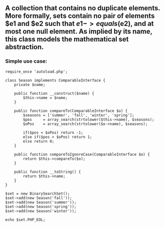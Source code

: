 ## A collection that contains no duplicate elements. More formally, sets contain no pair of elements $e1 and $e2 such that $e1->equals($e2), and at most one null element. As implied by its name, this class models the mathematical set abstraction.

### Simple use case:

```
require_once 'autoload.php';

class Season implements ComparableInterface {
    private $name;

    public function __construct($name) {
        $this->name = $name;
    }

    public function compareTo(ComparableInterface $o) {
        $seasons = ['summer', 'fall', 'winter', 'spring'];
        $pos     = array_search(strtolower($this->name), $seasons);
        $oPos    = array_search(strtolower($o->name), $seasons);

        if($pos < $oPos) return -1;
        else if($pos > $oPos) return 1;
        else return 0;
    }

    public function compareToIgnoreCase(ComparableInterface $o) {
        return $this->compareTo($o);
    }

    public function __toString() {
        return $this->name;
    }
}

$set = new BinarySearchSet();
$set->add(new Season('fall'));
$set->add(new Season('summer'));
$set->add(new Season('spring'));
$set->add(new Season('winter'));

echo $set.PHP_EOL;
```
